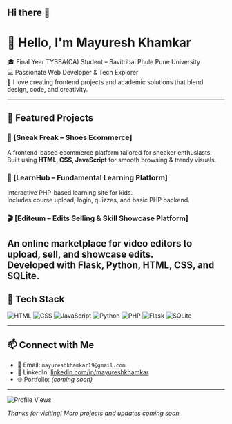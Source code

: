 ## Hi there 👋

# 👋 Hello, I'm Mayuresh Khamkar

🎓 Final Year TYBBA(CA) Student – Savitribai Phule Pune University  
💻 Passionate Web Developer & Tech Explorer  
🚀 I love creating frontend projects and academic solutions that blend design, code, and creativity.

---

## 💼 Featured Projects

### 👟 [Sneak Freak – Shoes Ecommerce]
A frontend-based ecommerce platform tailored for sneaker enthusiasts.  
Built using **HTML, CSS, JavaScript** for smooth browsing & trendy visuals.

### 📘 [LearnHub – Fundamental Learning Platform]
Interactive PHP-based learning site for kids.  
Includes course upload, login, quizzes, and basic PHP backend.

### 🎬 [Editeum – Edits Selling & Skill Showcase Platform]
An online marketplace for video editors to upload, sell, and showcase edits.  
Developed with **Flask, Python, HTML, CSS**, and **SQLite**.
---

## 🧰 Tech Stack

![HTML](https://img.shields.io/badge/-HTML5-E34F26?logo=html5&logoColor=white)
![CSS](https://img.shields.io/badge/-CSS3-1572B6?logo=css3)
![JavaScript](https://img.shields.io/badge/-JavaScript-F7DF1E?logo=javascript&logoColor=black)
![Python](https://img.shields.io/badge/-Python-3776AB?logo=python&logoColor=white)
![PHP](https://img.shields.io/badge/-PHP-777BB4?logo=php&logoColor=white)
![Flask](https://img.shields.io/badge/-Flask-000000?logo=flask&logoColor=white)
![SQLite](https://img.shields.io/badge/-SQLite-003B57?logo=sqlite&logoColor=white)

---

## 📫 Connect with Me

- 📧 Email: `mayureshkhamkar19@gmail.com`
- 🔗 LinkedIn: [linkedin.com/in/mayureshkhamkar](www.linkedin.com/in/mayuresh-khamkar-2a974232a)
- 🌐 Portfolio: *(coming soon)*

---

![Profile Views](https://komarev.com/ghpvc/?username=MayureshKhamkar&style=flat-square&color=blue)

*Thanks for visiting! More projects and updates coming soon.*
